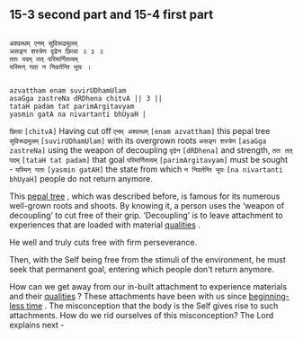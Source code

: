 ## 15-3 second part and 15-4 first part


```shloka-sa

अश्वत्थम् एनम् सुविरूढमूलम्
असङ्ग शस्त्रेण दृढेन छित्वा ॥ ३ ॥
ततः पदम् तत् परिमार्गितव्यम्
यस्मिन् गता न निवर्तन्ति भूयः ।

```
```shloka-sa-hk

azvattham enam suvirUDhamUlam
asaGga zastreNa dRDhena chitvA || 3 ||
tataH padam tat parimArgitavyam
yasmin gatA na nivartanti bhUyaH |

```
`छित्वा` `[chitvA]` Having cut off `एनम् अश्वत्थम्` `[enam azvattham]` this pepal tree `सुविरूढमूलम्` `[suvirUDhamUlam]` with its overgrown roots `असङ्ग शस्त्रेण` `[asaGga zastreNa]` using the weapon of decoupling `दृढेन` `[dRDhena]` and strength, `ततः तत् पदम्` `[tataH tat padam]` that goal `परिमार्गितव्यम्` `[parimArgitavyam]` must be sought - `यस्मिन् गताः` `[yasmin gatAH]` the state from which `न निवर्तन्ति भूयः` `[na nivartanti bhUyaH]` people do not return anymore.

This 
[pepal tree](15-2.md#pepal_tree)
, which was described before, is famous for its numerous well-grown roots and shoots. By knowing it, a person uses the ‘weapon of decoupling’ to cut free of their grip. ‘Decoupling’ is to leave attachment to experiences that are loaded with material 
[qualities](2-45_to_2-46.md#satva_rajas_tamas)
. 

He well and truly cuts free with firm perseverance.

Then, with the Self being free from the stimuli of the environment, he must seek that permanent goal, entering which people don't return anymore.

How can we get away from our in-built attachment to experience materials and their 
[qualities](2-45_to_2-46.md#satva_rajas_tamas)
? These attachments have been with us since 
[beginning-less time](Back-to-Basics.md#beginningless_time)
. The misconception that the body is the Self gives rise to such attachments. How do we rid ourselves of this misconception? The Lord explains next -


